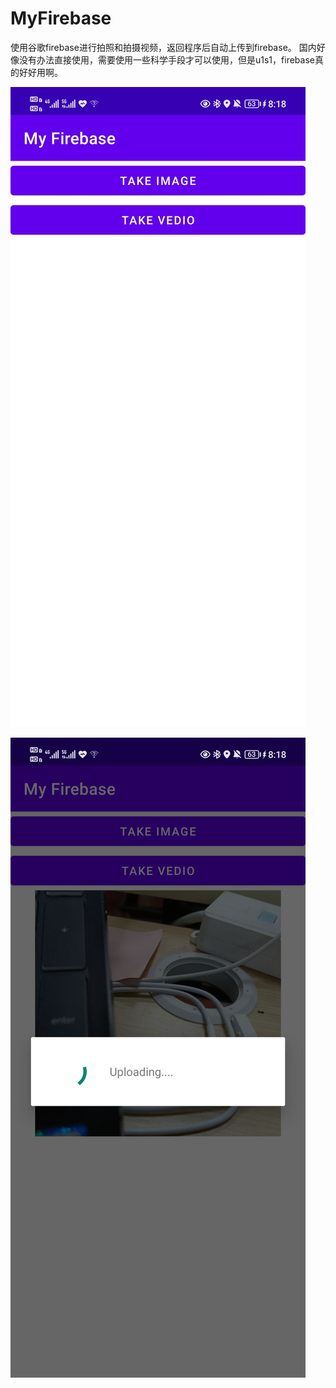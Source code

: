 # MyFirebase
使用谷歌firebase进行拍照和拍摄视频，返回程序后自动上传到firebase。
国内好像没有办法直接使用，需要使用一些科学手段才可以使用，但是u1s1，firebase真的好好用啊。

![image](https://github.com/Aspartame-dada/MyFirebase/blob/master/image/2.jpg)

![image](https://github.com/Aspartame-dada/MyFirebase/blob/master/image/UI0%40UVVD%40H%25A%24%25SI%24ZGJZ4J.jpg)